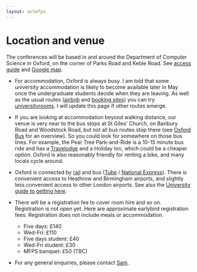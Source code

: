 ```yaml
---
layout: actmfps
---
```


# Location and venue

The conferences will be based in and around the Department of Computer Science in Oxford, on the corner of Parks Road and Keble Road. See [access guide](https://www.accessguide.ox.ac.uk/8-11-keble-road-and-wolfson-building) and [Google map](https://maps.app.goo.gl/WSeQuTsg3w4ZL8VQ8).

* For accommodation, Oxford is always busy. I am told that some university accommodation is likely to become available later in May once the undergraduate students decide when they are leaving. As well as the usual routes ([airbnb](https://www.airbnb.co.uk/oxford-united-kingdom/stays/apartments) and [booking sites](https://www.tripadvisor.co.uk/Hotels-g186361-Oxford_Oxfordshire_England-Hotels.html)) you can try [universityrooms](https://www.universityrooms.com/en-GB/city/oxford/home/). I will update this page if other routes emerge. 

* If you are looking at accommodation beyond walking distance, our venue is very near to the bus stops at St Giles' Church, on Banbury Road and Woodstock Road, but not all bus routes stop there (see [Oxford Bus](https://images-oxfordbus.passenger-website.com/2023-08/SmartZone%20Network%20Map%20-%2027th%20August%202023.pdf) for an overview). So you could look for somewhere on those bus lines. For example, the Pear Tree Park-and-Ride is a 10-15 minute bus ride and has a [Travelodge](https://www.tripadvisor.co.uk/Hotel_Review-g186361-d1027077-Reviews-Travelodge_Oxford_Peartree_Hotel-Oxford_Oxfordshire_England.html) and a Holiday Inn, which could be a cheaper option. Oxford is also reasonably friendly for renting a bike, and many locals cycle around. 

* Oxford is connected by [rail](https://www.nationalrail.co.uk) and bus ([Tube](https://www.oxfordtube.com) / [National Express](https://www.nationalexpress.com/en/help/coach-stations/oxford)). There is convenient access to Heathrow and Birmingham airports, and slightly less convenient access to other London airports. See also the [University guide to getting here](https://www.ox.ac.uk/visitors/visiting-oxford/how-get-oxford). 

* There will be a registration fee to cover room hire and so on. Registration is not open yet. Here are approximate earlybird registration fees. Registration does not include meals or accommodation.

    * Five days: £140 
    * Wed-Fri:  £110 
    * Five days student: £40 
    * Wed-Fri student: £30 
    * MFPS banquet: £50 (TBC) 

* For any general enquiries, please contact [Sam](https://www.cs.ox.ac.uk/people/samuel.staton/main.html). 

